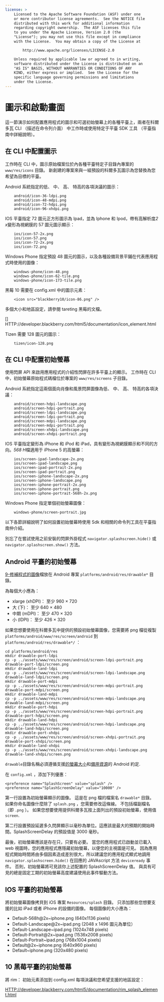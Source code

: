 ```yaml
---
license: >
    Licensed to the Apache Software Foundation (ASF) under one
    or more contributor license agreements.  See the NOTICE file
    distributed with this work for additional information
    regarding copyright ownership.  The ASF licenses this file
    to you under the Apache License, Version 2.0 (the
    "License"); you may not use this file except in compliance
    with the License.  You may obtain a copy of the License at

        http://www.apache.org/licenses/LICENSE-2.0

    Unless required by applicable law or agreed to in writing,
    software distributed under the License is distributed on an
    "AS IS" BASIS, WITHOUT WARRANTIES OR CONDITIONS OF ANY
    KIND, either express or implied.  See the License for the
    specific language governing permissions and limitations
    under the License.
---
```


# 圖示和啟動畫面

這一節演示如何配置應用程式的圖示和可選初始螢幕上的各種平臺上，兩者在科爾多瓦 CLI （描述在命令列介面） 中工作時或使用特定于平臺 SDK 工具 （平臺指南中詳細說明）。

## 在 CLI 中配置圖示

工作時在 CLI 中，圖示原始檔案位於內各種平臺特定子目錄內專案的 `www/res/icons` 目錄。 新創建的專案來與一組預設的科爾多瓦圖示為您替換為您希望為目標的平臺。

Android 系統指定的低、 中、 高、 特高的各項決議的圖示：

        android/icon-36-ldpi.png
        android/icon-48-mdpi.png
        android/icon-72-hdpi.png
        android/icon-96-xhdpi.png
    

IOS 平臺指定 72 圖元正方形圖示為 Ipad，並為 Iphone 和 Ipod，帶有高解析度*2 x*變形為視網膜的 57 圖元圖示顯示：

        ios/icon-57-2x.png
        ios/icon-57.png
        ios/icon-72-2x.png
        ios/icon-72.png
    

Windows Phone 指定預設 48 圖元的圖示，以及各種設備背景平鋪在代表應用程式時使用的圖像：

        windows-phone/icon-48.png
        windows-phone/icon-62-tile.png
        windows-phone/icon-173-tile.png
    

黑莓 10 需要在 config.xml 中的圖示元素：

        <icon src="blackberry10/icon-86.png" />
    

多個大小和地區設定，請參閱 tareting 黑莓的文檔。

[] HTTP://developer.blackberry.com/html5/documentation/icon_element.html

Tizen 需要 128 圖元的圖示：

        tizen/icon-128.png
    

## 在 CLI 中配置初始螢幕

使用閃屏 API 來啟用應用程式的介紹性閃屏在許多平臺上的顯示。 工作時在 CLI 中，初始螢幕原始程式碼檔位於專案的 `www/res/screens` 子目錄。

Android 系統指定這兩個面向肖像和風景閃屏圖像為低、 中、 高、 特高的各項決議：

        android/screen-hdpi-landscape.png
        android/screen-hdpi-portrait.png
        android/screen-ldpi-landscape.png
        android/screen-ldpi-portrait.png
        android/screen-mdpi-landscape.png
        android/screen-mdpi-portrait.png
        android/screen-xhdpi-landscape.png
        android/screen-xhdpi-portrait.png
    

IOS 平臺指定變形為 iPhone 和 iPod 和 iPad，具有變形為視網膜顯示和不同的方向。*568 H*檔適用于 iPhone 5 的高螢幕：

        ios/screen-ipad-landscape-2x.png
        ios/screen-ipad-landscape.png
        ios/screen-ipad-portrait-2x.png
        ios/screen-ipad-portrait.png
        ios/screen-iphone-landscape-2x.png
        ios/screen-iphone-landscape.png
        ios/screen-iphone-portrait-2x.png
        ios/screen-iphone-portrait.png
        ios/screen-iphone-portrait-568h-2x.png
    

Windows Phone 指定單個初始螢幕圖像：

        windows-phone/screen-portrait.jpg
    

以下各節詳細說明了如何設置初始螢幕時使用 Sdk 和相關的命令列工具在平臺指南仲介紹。

別忘了在嘗試使用之前安裝的閃屏外掛程式 `navigator.splashscreen.hide()` 或 `navigator.splashscreen.show()` 方法。

## Android 平臺的初始螢幕

[9-修補程式的圖像][1]檔放在 Android 專案 `platforms/android/res/drawable*` 目錄。

 [1]: https://developer.android.com/tools/help/draw9patch.html

為每個大小應為：

*   xlarge (xhDPI)： 至少 960 × 720
*   大 (下)： 至少 640 × 480
*   中期 (mDPI)： 至少 470 × 320
*   小 (lDPI)： 至少 426 × 320

如果您想要使用在科爾多瓦中提供的預設初始螢幕圖像，您需要將 png 檔從複製 `platforms/android/www/res/screen/android` 到 `platforms/android/res/drawable*/` ：

    cd platforms/android/res
    mkdir drawable-port-ldpi
    cp -p ../assets/www/res/screen/android/screen-ldpi-portrait.png drawable-port-ldpi/screen.png
    mkdir drawable-land-ldpi
    cp -p ../assets/www/res/screen/android/screen-ldpi-landscape.png drawable-land-ldpi/screen.png
    mkdir drawable-port-mdpi
    cp -p ../assets/www/res/screen/android/screen-mdpi-portrait.png drawable-port-mdpi/screen.png
    mkdir drawable-land-mdpi
    cp -p ../assets/www/res/screen/android/screen-mdpi-landscape.png drawable-land-mdpi/screen.png
    mkdir drawable-port-hdpi
    cp -p ../assets/www/res/screen/android/screen-hdpi-portrait.png drawable-port-hdpi/screen.png
    mkdir drawable-land-hdpi
    cp -p ../assets/www/res/screen/android/screen-hdpi-landscape.png drawable-land-hdpi/screen.png
    mkdir drawable-port-xhdpi
    cp -p ../assets/www/res/screen/android/screen-xhdpi-portrait.png drawable-port-xhdpi/screen.png
    mkdir drawable-land-xhdpi
    cp -p ../assets/www/res/screen/android/screen-xhdpi-landscape.png drawable-land-xhdpi/screen.png
    

`drawable`目錄名稱必須遵循支援[的螢幕大小][2]和[備用資源][3]的 Android 約定.

 [2]: http://developer.android.com/guide/practices/screens_support.html
 [3]: http://developer.android.com/guide/topics/resources/providing-resources.html#AlternativeResources

在 `config.xml` ，添加下列優惠：

    <preference name="SplashScreen" value="splash" />
    <preference name="SplashScreenDelay" value="10000" />
    

第一行設置為初始螢幕顯示的圖像。 這是在 png 檔的檔案名 `drawable*` 目錄。 如果你命名圖像什麼除了 `splash.png` ，您需要修改這條線。 不包括檔副檔名 （即 `.png` ）。 如果您想要使用提供科爾多瓦按上面列出的預設初始螢幕，使用值`screen`.

第二行設置預設延遲多久閃屏顯示以毫秒為單位。這應該是最大的預期的開始時間。SplashScreenDelay 的預設值是 3000 毫秒。

最後，初始螢幕應該是存在只，只要有必要。 當您的應用程式已啟動並已載入 web 視圖時，您的應用程式應隱藏初始螢幕，以便您的主視圖是可見。 因為應用程式開始時間將由多個因素造成差別很大，所以建議您的應用程式顯式地調用 `navigator.splashscreen.hide()` 在回應的 JAVAscript 方法 `deviceready` 事件。 否則，初始螢幕將可見該你上述配置的 SplashScreenDelay 值。 與具有可見的總是固定工期的初始螢幕高度建議使用此事件驅動方法。

## IOS 平臺的初始螢幕

將初始螢幕圖像拷貝到 iOS 專案 `Resources/splash` 目錄。 只添加那些您想要支援的比如 iPad 或者 iPhone 的設備的圖像。 每個圖像的大小應為：

*   Default-568h@2x~iphone.png (640x1136 pixels)
*   Default-Landscape@2x~ipad.png (2048 x 1496 圖元為單位）
*   Default-Landscape~ipad.png (1024x748 pixels)
*   Default-Portrait@2x~ipad.png (1536x2008 pixels)
*   Default-Portrait~ipad.png (768x1004 pixels)
*   Default@2x~iphone.png (640x960 pixels)
*   Default~iphone.png (320x480 pixels)

## 10 黑莓平臺的初始螢幕

將 rim： 初始元素添加到 config.xml 每項決議和您希望支援的地區設定：

[HTTP://developer.blackberry.com/html5/documentation/rim\_splash\_element.html][4]

 [4]: http://developer.blackberry.com/html5/documentation/rim_splash_element.html